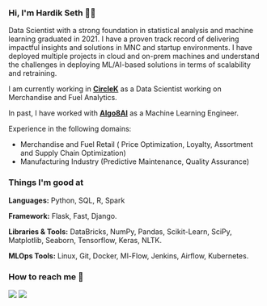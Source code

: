 ### Hi, I'm Hardik Seth 👋🏻 

Data Scientist with a strong foundation in statistical analysis and machine learning graduated in 2021.
I have a proven track record of delivering impactful insights and solutions in MNC and startup environments.
I have deployed multiple projects in cloud and on-prem machines and understand the challenges in deploying ML/AI-based solutions in terms of scalability and retraining.

I am currently working in [**CircleK**](https://www.circlek.com/) as a Data Scientist working on Merchandise and Fuel Analytics. 

In past, I have worked with [**Algo8AI**](https://www.algo8.ai/) as a Machine Learning Engineer. 

Experience in the following domains: 
  -  Merchandise and Fuel Retail ( Price Optimization, Loyalty, Assortment and Supply Chain Optimization)
  -  Manufacturing Industry (Predictive Maintenance, Quality Assurance)

### Things I'm good at 
**Languages:**  Python, SQL, R, Spark

**Framework:** Flask, Fast, Django.

**Libraries & Tools:** DataBricks, NumPy, Pandas, Scikit-Learn, SciPy, Matplotlib, Seaborn, Tensorflow, Keras, NLTK.

**MLOps Tools:** Linux, Git, Docker, Ml-Flow, Jenkins, Airflow, Kubernetes.

### How to reach me 📱
[<img target="_blank" src="https://img.icons8.com/cotton/64/000000/whatsapp--v4.png"/>](https://wa.me/919911750445) [<img target="_blank" src="https://img.icons8.com/doodle/64/000000/linkedin-circled.png"/>](https://www.linkedin.com/in/hardik-seth-b2a23b164/)
